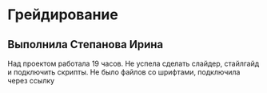 # Грейдирование
## Выполнила Степанова Ирина

Над проектом работала 19 часов.
Не успела сделать слайдер, стайлгайд и подключить скрипты. Не было файлов со шрифтами, подключила через ссылку